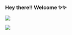 ### Hey there!! Welcome ✨✨

![](https://komarev.com/ghpvc/?username=shivaamm&color=blueviolet)

<img src="https://i.pinimg.com/originals/da/8d/28/da8d287d2cf4941ed9f77b4c9e60225f.jpg">

<!--

[![Shivam's github stats](https://github-readme-stats.vercel.app/api?username=shivaamm&count_private=true&show_icons=true&theme=synthwave)](https://github.com/shivaamm/github-readme-stats)


[![Top Langs](https://github-readme-stats.vercel.app/api/top-langs/?username=shivaamm&layout=compact)](https://github.com/shivaamm/github-readme-stats)


![](https://ionicabizau.github.io/github-profile-languages/api.html?shivaamm)


**shivaamm/shivaamm** is a ✨ _special_ ✨ repository because its `README.md` (this file) appears on your GitHub profile.

Here are some ideas to get you started:

- 🔭 I’m currently working on ...
- 🌱 I’m currently learning ...
- 👯 I’m looking to collaborate on ...
- 🤔 I’m looking for help with ...
- 💬 Ask me about ...
- 📫 How to reach me: ...
- 😄 Pronouns: ...
- ⚡ Fun fact: ...
-->
